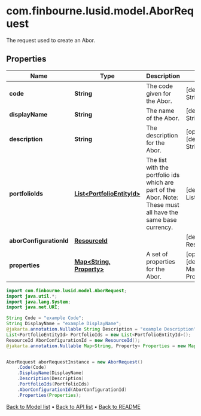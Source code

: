 # com.finbourne.lusid.model.AborRequest
The request used to create an Abor.

## Properties

Name | Type | Description | Notes
------------ | ------------- | ------------- | -------------
**code** | **String** | The code given for the Abor. | [default to String]
**displayName** | **String** | The name of the Abor. | [default to String]
**description** | **String** | The description for the Abor. | [optional] [default to String]
**portfolioIds** | [**List&lt;PortfolioEntityId&gt;**](PortfolioEntityId.md) | The list with the portfolio ids which are part of the Abor. Note: These must all have the same base currency. | [default to List<PortfolioEntityId>]
**aborConfigurationId** | [**ResourceId**](ResourceId.md) |  | [default to ResourceId]
**properties** | [**Map&lt;String, Property&gt;**](Property.md) | A set of properties for the Abor. | [optional] [default to Map<String, Property>]

```java
import com.finbourne.lusid.model.AborRequest;
import java.util.*;
import java.lang.System;
import java.net.URI;

String Code = "example Code";
String DisplayName = "example DisplayName";
@jakarta.annotation.Nullable String Description = "example Description";
List<PortfolioEntityId> PortfolioIds = new List<PortfolioEntityId>();
ResourceId AborConfigurationId = new ResourceId();
@jakarta.annotation.Nullable Map<String, Property> Properties = new Map<String, Property>();


AborRequest aborRequestInstance = new AborRequest()
    .Code(Code)
    .DisplayName(DisplayName)
    .Description(Description)
    .PortfolioIds(PortfolioIds)
    .AborConfigurationId(AborConfigurationId)
    .Properties(Properties);
```


[Back to Model list](../README.md#documentation-for-models) &#8226; [Back to API list](../README.md#documentation-for-api-endpoints) &#8226; [Back to README](../README.md)
